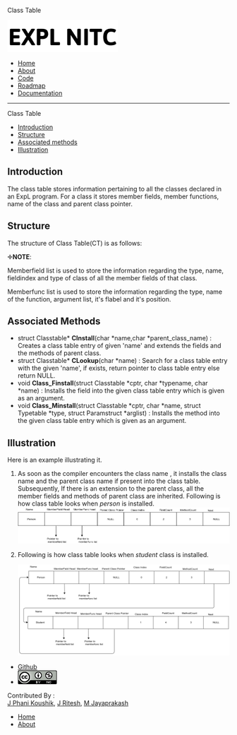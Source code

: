 Class Table    

[![](../img/logo.png)](index.html)

*   [Home](../index.html)
*   [About](../about.html)
*   [Code](#)
*   [Roadmap](../roadmap.html)
*   [Documentation](../documentation.html)

* * *

Class Table

  
  

*   [Introduction](#nav-introduction)
*   [Structure](#nav-structure)
*   [Associated methods](#nav-associated-methods)
*   [Illustration](#nav-illustration)

Introduction
------------

The class table stores information pertaining to all the classes declared in an ExpL program. For a class it stores member fields, member functions, name of the class and parent class pointer.

Structure
---------

The structure of Class Table(CT) is as follows:

✛**NOTE**:

Memberfield list is used to store the information regarding the type, name, fieldindex and type of class of all the member fields of that class.

Memberfunc list is used to store the information regarding the type, name of the function, argument list, it's flabel and it's position.

Associated Methods
------------------

*   struct Classtable\* **CInstall**(char \*name,char \*parent\_class\_name) : Creates a class table entry of given 'name' and extends the fields and the methods of parent class.
*   struct Classtable\* **CLookup**(char \*name) : Search for a class table entry with the given 'name', if exists, return pointer to class table entry else return NULL.
*   void **Class\_Finstall**(struct Classtable \*cptr, char \*typename, char \*name) : Installs the field into the given class table entry which is given as an argument.
*   void **Class\_Minstall**(struct Classtable \*cptr, char \*name, struct Typetable \*type, struct Paramstruct \*arglist) : Installs the method into the given class table entry which is given as an argument.

Illustration
------------

Here is an example illustrating it.

1.  As soon as the compiler encounters the class name , it installs the class name and the parent class name if present into the class table. Subsequently, If there is an extension to the parent class, all the member fields and methods of parent class are inherited. Following is how class table looks when _person_ is installed.  
    [![](../img/class_table_1.png)](../img/class_table_1.png)
2.  Following is how class table looks when _student_ class is installed.  
      
    [![](../img/class_table_2.png)](../img/class_table_2.png)

*   [Github](http://github.com/silcnitc)
*   [![Creative Commons License](../img/creativecommons.png)](http://creativecommons.org/licenses/by-nc/4.0/)

Contributed By :  
[J Phani Koushik](#), [J Ritesh](#), [M Jayaprakash](#)

*   [Home](../index.html)
*   [About](../about.html)